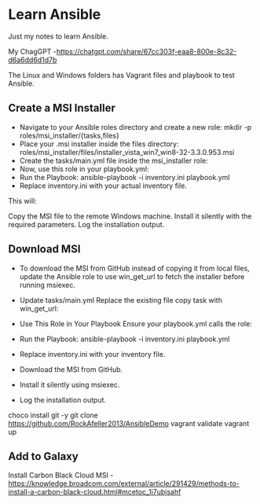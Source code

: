 # Learn Ansible

Just my notes to learn Ansible. 

My ChagGPT -https://chatgpt.com/share/67cc303f-eaa8-800e-8c32-d6a6dd6d1d7b

The Linux and Windows folders has Vagrant files and playbook to test Ansible.

## Create a MSI Installer

- Navigate to your Ansible roles directory and create a new role: mkdir -p roles/msi_installer/{tasks,files}
- Place your .msi installer inside the files directory: roles/msi_installer/files/installer_vista_win7_win8-32-3.3.0.953.msi
- Create the tasks/main.yml file inside the msi_installer role:
- Now, use this role in your playbook.yml:
- Run the Playbook: ansible-playbook -i inventory.ini playbook.yml
- Replace inventory.ini with your actual inventory file.

This will:

Copy the MSI file to the remote Windows machine.
Install it silently with the required parameters.
Log the installation output.

## Download MSI

- To download the MSI from GitHub instead of copying it from local files, update the Ansible role to use win_get_url to fetch the installer before running msiexec.
- Update tasks/main.yml Replace the existing file copy task with win_get_url:
- Use This Role in Your Playbook Ensure your playbook.yml calls the role:
- Run the Playbook: ansible-playbook -i inventory.ini playbook.yml

- Replace inventory.ini with your inventory file.

- Download the MSI from GitHub.
- Install it silently using msiexec.
- Log the installation output.

choco install git -y
git clone https://github.com/RockAfeller2013/AnsibleDemo
vagrant validate
vagrant up



## Add to Galaxy



Install Carbon Black Cloud MSI - https://knowledge.broadcom.com/external/article/291429/methods-to-install-a-carbon-black-cloud.html#mcetoc_1i7ubjsahf

